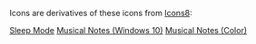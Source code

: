 Icons are derivatives of these icons from [Icons8](https://icons8.com/):

[Sleep Mode](https://icons8.com/web-app/13356/sleep-mode)
[Musical Notes (Windows 10)](https://icons8.com/web-app/17778/musical-notes)
[Musical Notes (Color)](https://icons8.com/web-app/12797/musical-notes)
